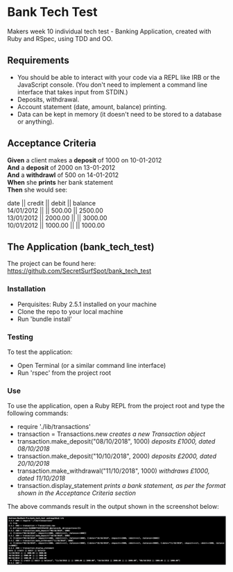 # Bank Tech Test

Makers week 10 individual tech test - Banking Application, created with Ruby and RSpec, using TDD and OO.

## Requirements

- You should be able to interact with your code via a REPL like IRB or the JavaScript console. (You don't need to implement a command line interface that takes input from STDIN.)
- Deposits, withdrawal.
- Account statement (date, amount, balance) printing.
- Data can be kept in memory (it doesn't need to be stored to a database or anything).

## Acceptance Criteria

**Given** a client makes a **deposit** of 1000 on 10-01-2012 <br />
**And** a **deposit** of 2000 on 13-01-2012 <br />
**And** a **withdrawl** of 500 on 14-01-2012 <br />
**When** she **prints** her bank statement <br />
**Then** she would see: <br />

date || credit || debit || balance <br />
14/01/2012 || || 500.00 || 2500.00 <br />
13/01/2012 || 2000.00 || || 3000.00 <br />
10/01/2012 || 1000.00 || || 1000.00 <br />

## The Application (bank_tech_test)

The project can be found here:
https://github.com/SecretSurfSpot/bank_tech_test

### Installation
- Perquisites: Ruby 2.5.1 installed on your machine
- Clone the repo to your local machine
- Run 'bundle install'

### Testing
To test the application:
- Open Terminal (or a similar command line interface)
- Run 'rspec' from the project root

### Use
To use the application, open a Ruby REPL from the project root and type the following commands:
- require './lib/transactions'
- transaction = Transactions.new *creates a new Transaction object*
- transaction.make_deposit("08/10/2018", 1000) *deposits £1000, dated 08/10/2018*
- transaction.make_deposit("10/10/2018", 2000) *deposits £2000, dated 20/10/2018*
- transaction.make_withdrawal("11/10/2018", 1000) *withdraws £1000, dated 11/10/2018*
- transaction.display_statement *prints a bank statement, as per the format shown in the Acceptance Criteria section*

The above commands result in the output shown in the screenshot below:

![REPL screenshot](https://github.com/SecretSurfSpot/bank_tech_test/blob/master/images/Screen%20Shot%202018-10-11%20at%2012.52.24.png)
